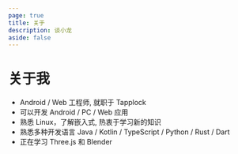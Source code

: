 ```yaml
---
page: true
title: 关于
description: 谈小龙
aside: false
---
```


# 关于我

* Android / Web 工程师, 就职于 Tapplock
* 可以开发 Android / PC / Web 应用
* 熟悉 Linux，了解嵌入式, 热衷于学习新的知识
* 熟悉多种开发语言 Java / Kotlin / TypeScript / Python / Rust / Dart
* 正在学习 Three.js 和 Blender
